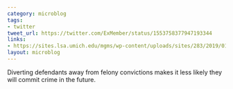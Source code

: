 ```yaml
---
category: microblog
tags:
- twitter
tweet_url: https://twitter.com/ExMember/status/1553758377947193344
links:
- https://sites.lsa.umich.edu/mgms/wp-content/uploads/sites/283/2019/01/Diversion.pdf
layout: microblog
---
```

Diverting defendants away from felony convictions makes it less likely they will commit crime in the future.
